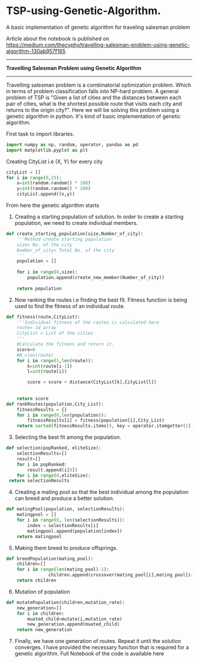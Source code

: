 # TSP-using-Genetic-Algorithm.

A basic implementation of genetic algorithm for traveling salesman problem

Article about the notebook is published on https://medium.com/thecyphy/travelling-salesman-problem-using-genetic-algorithm-130ab957f165



---

**Travelling Salesman Problem using Genetic Algorithm**


---

Travelling salesman problem is a combinatorial optimization problem. Which in terms of problem classification falls into NP-hard problem. A general problem of TSP is "Given a list of cities and the distances between each pair of cities, what is the shortest possible route that visits each city and returns to the origin city?". Here we will be solving this problem using a genetic algorithm in python. It's kind of basic implementation of genetic algorithm.

First task to import libraries.
```python
import numpy as np, random, operator, pandas as pd
import matplotlib.pyplot as plt
```
Creating CityList i.e (X, Y) for every city
```python
cityList = []
for i in range(0,25):
    x=int(random.random() * 200)
    y=int(random.random() * 200)
    cityList.append((x,y))
```
From here the genetic algorithm starts
1. Creating a starting population of solution. In order to create a starting population, we need to create individual members.

```python
def create_starting_population(size,Number_of_city):
    '''Method create starting population 
    size= No. of the city
    Number_of_city= Total No. of the city
    '''
    population = []
    
    for i in range(0,size):
        population.append(create_new_member(Number_of_city))
        
    return population
 ```
2. Now ranking the routes i.e finding the best fit. Fitness function is being used to find the fitness of an individual route.
```python
def fitness(route,CityList):
    '''Individual fitness of the routes is calculated here
    route= 1d array
    CityList = List of the cities
    '''
    #Calculate the fitness and return it.
    score=0
    #N_=len(route)
    for i in range(1,len(route)):
        k=int(route[i-1])
        l=int(route[i])

        score = score + distance(CityList[k],CityList[l])
        
        
    return score
def rankRoutes(population,City_List):
    fitnessResults = {}
    for i in range(0,len(population)):
        fitnessResults[i] = fitness(population[i],City_List)
    return sorted(fitnessResults.items(), key = operator.itemgetter(1), reverse = False)
```
3. Selecting the best fit among the population.
```python
def selection(popRanked, eliteSize):
    selectionResults=[] 
    result=[]
    for i in popRanked: 
        result.append(i[0])
    for i in range(0,eliteSize):                                                                                                                                         selectionResults.append(result[i])
 return selectionResults
```
4. Creating a mating pool so that the best individual among the population can breed and produce a better solution.
```python
def matingPool(population, selectionResults):
    matingpool = []
    for i in range(0, len(selectionResults)):
        index = selectionResults[i]
        matingpool.append(population[index])
    return matingpool
 ```   
5. Making them breed to produce offsprings.
```python
def breedPopulation(mating_pool):
    children=[]
    for i in range(len(mating_pool)-1):
                children.append(crossover(mating_pool[i],mating_pool[i+1]))
    return children
 ```
6. Mutation of population
```python
def mutatePopulation(children,mutation_rate):
    new_generation=[]
    for i in children:
        muated_child=mutate(i,mutation_rate)
        new_generation.append(muated_child)
    return new_generation
 ```
7. Finally, we have one generation of routes. Repeat it until the solution converges.
I have provided the necessary function that is required for a genetic algorithm.
Full Notebook of the code is available here
